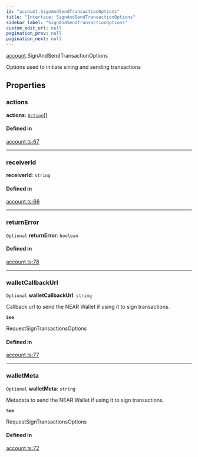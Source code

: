 ```yaml
---
id: "account.SignAndSendTransactionOptions"
title: "Interface: SignAndSendTransactionOptions"
sidebar_label: "SignAndSendTransactionOptions"
custom_edit_url: null
pagination_prev: null
pagination_next: null
---
```


[account](../modules/account.md).SignAndSendTransactionOptions

Options used to initiate sining and sending transactions

## Properties

### actions

 **actions**: [`Action`](../classes/transaction.Action.md)[]

#### Defined in

[account.ts:67](https://github.com/near/near-api-js/blob/a0c9a104/packages/near-api-js/src/account.ts#L67)

___

### receiverId

 **receiverId**: `string`

#### Defined in

[account.ts:66](https://github.com/near/near-api-js/blob/a0c9a104/packages/near-api-js/src/account.ts#L66)

___

### returnError

 `Optional` **returnError**: `boolean`

#### Defined in

[account.ts:78](https://github.com/near/near-api-js/blob/a0c9a104/packages/near-api-js/src/account.ts#L78)

___

### walletCallbackUrl

 `Optional` **walletCallbackUrl**: `string`

Callback url to send the NEAR Wallet if using it to sign transactions.

**`See`**

RequestSignTransactionsOptions

#### Defined in

[account.ts:77](https://github.com/near/near-api-js/blob/a0c9a104/packages/near-api-js/src/account.ts#L77)

___

### walletMeta

 `Optional` **walletMeta**: `string`

Metadata to send the NEAR Wallet if using it to sign transactions.

**`See`**

RequestSignTransactionsOptions

#### Defined in

[account.ts:72](https://github.com/near/near-api-js/blob/a0c9a104/packages/near-api-js/src/account.ts#L72)
